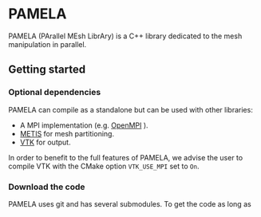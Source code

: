 # PAMELA

PAMELA (PArallel MEsh LibrAry) is a C++ library dedicated to the mesh manipulation in parallel.

## Getting started

### Optional dependencies

PAMELA can compile as a standalone but can be used with other libraries:

 * A MPI implementation (e.g. [OpenMPI](https://www.open-mpi.org/) ).
 * [METIS](http://glaros.dtc.umn.edu/gkhome/metis/metis/overview) for mesh partitioning.
 * [VTK](https://vtk.org/download/) for output.

In order to benefit to the full features of PAMELA, we advise the user to compile VTK with the CMake option
`VTK_USE_MPI` set to `On`.

### Download the code

PAMELA uses git and has several submodules. To get the code as long as
